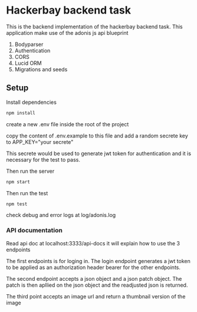 # Hackerbay backend task

This is the backend implementation of the hackerbay backend task.
This application make use of the adonis js api blueprint

1. Bodyparser
2. Authentication
3. CORS
4. Lucid ORM
5. Migrations and seeds

## Setup

Install dependencies

```bash
npm install
```
create a new .env file inside the root of the project

copy the content of .env.example to this file and add a random secrete key to APP_KEY="your secrete"

This secrete would be used to generate jwt token for authentication and it is necessary for the test to pass.


Then run the server

```bash
npm start
```
Then run the test


```bash
npm test
```

check debug and error logs at log/adonis.log

### API documentation

Read api doc at localhost:3333/api-docs
it will explain how to use the 3 endpoints

The first endpoints is for loging in. The login endpoint
generates a jwt token to be applied as an authorization header bearer for the other endpoints.

The second endpoint accepts a json object and a json patch object. The patch is then apllied on the json object and the readjusted json is returned.

The third point accepts an image url and return a thumbnail version of the image
